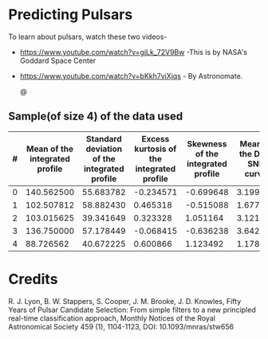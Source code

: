 # Predicting Pulsars

To learn about pulsars, watch these two videos-

- https://www.youtube.com/watch?v=gjLk_72V9Bw -This is by NASA's Goddard Space Center

- https://www.youtube.com/watch?v=bKkh7viXjqs - By Astronomate.   
  
  @

## Sample(of size 4) of the data used

| #   | Mean of the integrated profile | Standard deviation of the integrated profile | Excess kurtosis of the integrated profile | Skewness of the integrated profile | Mean of the DM-SNR curve | Standard deviation of the DM-SNR curve | Excess kurtosis of the DM-SNR curve | Standard deviation of the DM-SNR curve | Skewness of the DM-SNR curve | target_class_ |
| --- | ------------------------------ | -------------------------------------------- | ----------------------------------------- | ---------------------------------- | ------------------------ | -------------------------------------- | ----------------------------------- | -------------------------------------- | ---------------------------- | ------------- |
| 0   | 140.562500                     | 55.683782                                    | -0.234571                                 | -0.699648                          | 3.199833                 | 19.110426                              | 7.975532                            | 74.242225                              |                              | 0             |
| 1   | 102.507812                     | 58.882430                                    | 0.465318                                  | -0.515088                          | 1.677258                 | 14.860146                              | 10.576487                           | 127.393580                             |                              | 0             |
| 2   | 103.015625                     | 39.341649                                    | 0.323328                                  | 1.051164                           | 3.121237                 | 21.744669                              | 7.735822                            | 63.171909                              |                              | 0             |
| 3   | 136.750000                     | 57.178449                                    | -0.068415                                 | -0.636238                          | 3.642977                 | 20.959280                              | 6.896499                            | 53.593661                              |                              | 0             |
| 4   | 88.726562                      | 40.672225                                    | 0.600866                                  | 1.123492                           | 1.178930                 | 11.468720                              | 14.269573                           | 252.567306                             |                              | 0             |



# Credits

R. J. Lyon, B. W. Stappers, S. Cooper, J. M. Brooke, J. D. Knowles, 
Fifty Years of Pulsar Candidate Selection: From simple filters to a new 
principled real-time classification approach, Monthly Notices of the 
Royal Astronomical Society 459 (1), 1104-1123, DOI: 10.1093/mnras/stw656
